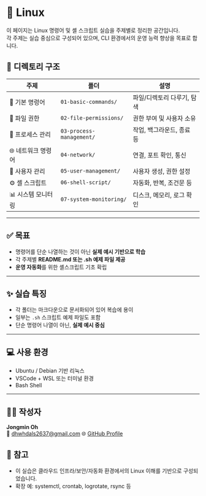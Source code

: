 # 🐧 Linux

이 페이지는 Linux 명령어 및 셸 스크립트 실습을 주제별로 정리한 공간입니다.  
각 주제는 실습 중심으로 구성되어 있으며, CLI 환경에서의 운영 능력 향상을 목표로 합니다.

## 📁 디렉토리 구조

| 주제 | 폴더 | 설명 |
|------|------|------|
| 🧭 기본 명령어 | `01-basic-commands/` | 파일/디렉토리 다루기, 탐색 |
| 🔐 파일 권한 | `02-file-permissions/` | 권한 부여 및 사용자 소유 |
| 🧠 프로세스 관리 | `03-process-management/` | 작업, 백그라운드, 종료 등 |
| 🌐 네트워크 명령어 | `04-network/` | 연결, 포트 확인, 통신 |
| 👥 사용자 관리 | `05-user-management/` | 사용자 생성, 권한 설정 |
| ⚙️ 셸 스크립트 | `06-shell-script/` | 자동화, 반복, 조건문 등 |
| 📊 시스템 모니터링 | `07-system-monitoring/` | 디스크, 메모리, 로그 확인 |

---

## ✅ 목표

- 명령어를 단순 나열하는 것이 아닌 **실제 예시 기반으로 학습**
- 각 주제별 **README.md 또는 .sh 예제 파일 제공**
- **운영 자동화**를 위한 셸스크립트 기초 확립

---

## ✨ 실습 특징

- 각 폴더는 마크다운으로 문서화되어 있어 복습에 용이
- 일부는 `.sh` 스크립트 예제 파일도 포함
- 단순 명령어 나열이 아닌, **실제 예시 중심**

---

## 💻 사용 환경

- Ubuntu / Debian 기반 리눅스
- VSCode + WSL 또는 터미널 환경
- Bash Shell

---

## 🧑‍💻 작성자

**Jongmin Oh**  
📧 dhwhdals2637@gmail.com
🌐 [GitHub Profile](https://github.com/Oh-jongmin)

## 📌 참고

- 이 실습은 클라우드 인프라/보안/자동화 환경에서의 Linux 이해를 기반으로 구성되었습니다.
- 확장 예: systemctl, crontab, logrotate, rsync 등
